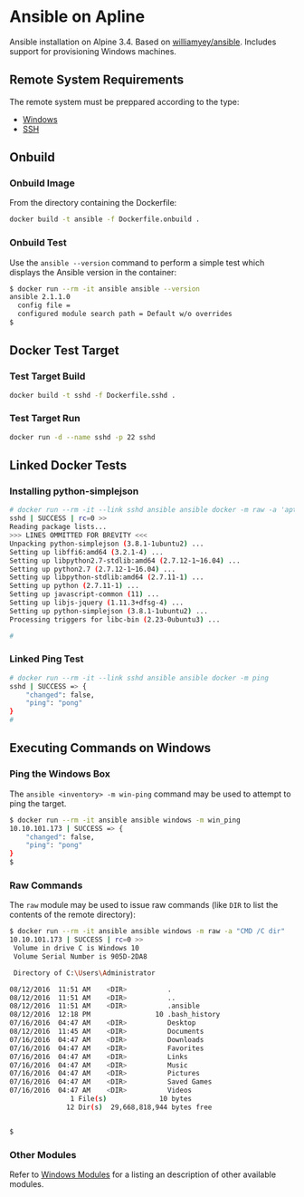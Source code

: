 # Ansible on Apline

Ansible installation on Alpine 3.4. Based on [williamyey/ansible](https://hub.docker.com/r/williamyeh/ansible/). Includes support for provisioning Windows machines.

## Remote System Requirements

The remote system must be preppared according to the type:

* [Windows](http://docs.ansible.com/ansible/intro_windows.html#windows-system-prep)
* [SSH](http://docs.ansible.com/ansible/intro_getting_started.html#remote-connection-information)

## Onbuild

### Onbuild Image

From the directory containing the Dockerfile:

```bash
docker build -t ansible -f Dockerfile.onbuild .
```

### Onbuild Test

Use the `ansible --version` command to perform a simple test which displays the Ansible version in the container: 

```bash
$ docker run --rm -it ansible ansible --version
ansible 2.1.1.0
  config file = 
  configured module search path = Default w/o overrides
$
```

## Docker Test Target

### Test Target Build

```bash
docker build -t sshd -f Dockerfile.sshd .
```

### Test Target Run

```bash
docker run -d --name sshd -p 22 sshd
```

## Linked Docker Tests

### Installing python-simplejson

```bash
# docker run --rm -it --link sshd ansible ansible docker -m raw -a 'apt-get -qy install python-simplejson'
sshd | SUCCESS | rc=0 >>
Reading package lists...
>>> LINES OMMITTED FOR BREVITY <<<
Unpacking python-simplejson (3.8.1-1ubuntu2) ...
Setting up libffi6:amd64 (3.2.1-4) ...
Setting up libpython2.7-stdlib:amd64 (2.7.12-1~16.04) ...
Setting up python2.7 (2.7.12-1~16.04) ...
Setting up libpython-stdlib:amd64 (2.7.11-1) ...
Setting up python (2.7.11-1) ...
Setting up javascript-common (11) ...
Setting up libjs-jquery (1.11.3+dfsg-4) ...
Setting up python-simplejson (3.8.1-1ubuntu2) ...
Processing triggers for libc-bin (2.23-0ubuntu3) ...

#
```

### Linked Ping Test

```bash
# docker run --rm -it --link sshd ansible ansible docker -m ping
sshd | SUCCESS => {
    "changed": false, 
    "ping": "pong"
}
#
```


## Executing Commands on Windows

### Ping the Windows Box

The `ansible <inventory> -m win-ping` command may be used to attempt to ping the target.

```bash
$ docker run --rm -it ansible ansible windows -m win_ping
10.10.101.173 | SUCCESS => {
    "changed": false,
    "ping": "pong"
}
$
```

### Raw Commands

The `raw` module may be used to issue raw commands (like `DIR` to list the contents of the remote directory):

```bash
$ docker run --rm -it ansible ansible windows -m raw -a "CMD /C dir"
10.10.101.173 | SUCCESS | rc=0 >>
 Volume in drive C is Windows 10
 Volume Serial Number is 905D-2DA8

 Directory of C:\Users\Administrator

08/12/2016  11:51 AM    <DIR>          .
08/12/2016  11:51 AM    <DIR>          ..
08/12/2016  11:51 AM    <DIR>          .ansible
08/12/2016  12:18 PM                10 .bash_history
07/16/2016  04:47 AM    <DIR>          Desktop
08/12/2016  11:45 AM    <DIR>          Documents
07/16/2016  04:47 AM    <DIR>          Downloads
07/16/2016  04:47 AM    <DIR>          Favorites
07/16/2016  04:47 AM    <DIR>          Links
07/16/2016  04:47 AM    <DIR>          Music
07/16/2016  04:47 AM    <DIR>          Pictures
07/16/2016  04:47 AM    <DIR>          Saved Games
07/16/2016  04:47 AM    <DIR>          Videos
               1 File(s)             10 bytes
              12 Dir(s)  29,668,818,944 bytes free


$
```

### Other Modules

Refer to [Windows Modules](http://docs.ansible.com/ansible/list_of_windows_modules.html) for a listing an description of other available modules.
